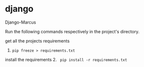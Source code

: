 # django
Django-Marcus

Run the following commands respectively in the project's directory.


get all the projects requirements
1. ```pip freeze > requirements.txt```

install the requirements
2. ``` pip install -r requirements.txt```



